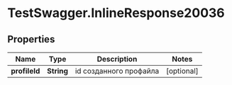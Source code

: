 # TestSwagger.InlineResponse20036

## Properties

Name | Type | Description | Notes
------------ | ------------- | ------------- | -------------
**profileId** | **String** | id созданного профайла | [optional] 


